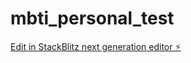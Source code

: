 # mbti_personal_test

[Edit in StackBlitz next generation editor ⚡️](https://stackblitz.com/~/github.com/i-garasi/mbti_personal_test)
